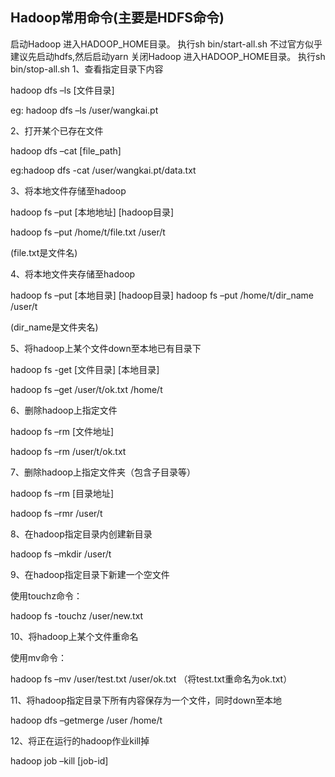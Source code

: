 ##  Hadoop常用命令(主要是HDFS命令)  
启动Hadoop
进入HADOOP_HOME目录。
执行sh bin/start-all.sh
不过官方似乎建议先启动hdfs,然后启动yarn
关闭Hadoop
进入HADOOP_HOME目录。
执行sh bin/stop-all.sh
1、查看指定目录下内容

hadoop dfs –ls [文件目录]

eg: hadoop dfs –ls /user/wangkai.pt

2、打开某个已存在文件

hadoop dfs –cat [file_path]

eg:hadoop dfs -cat /user/wangkai.pt/data.txt

3、将本地文件存储至hadoop

hadoop fs –put [本地地址] [hadoop目录]

hadoop fs –put /home/t/file.txt /user/t

(file.txt是文件名)

4、将本地文件夹存储至hadoop

hadoop fs –put [本地目录] [hadoop目录] 
hadoop fs –put /home/t/dir_name /user/t

(dir_name是文件夹名)

5、将hadoop上某个文件down至本地已有目录下

hadoop fs -get [文件目录] [本地目录]

hadoop fs –get /user/t/ok.txt /home/t

6、删除hadoop上指定文件

hadoop fs –rm [文件地址]

hadoop fs –rm /user/t/ok.txt

7、删除hadoop上指定文件夹（包含子目录等）

hadoop fs –rm [目录地址]

hadoop fs –rmr /user/t

8、在hadoop指定目录内创建新目录

hadoop fs –mkdir /user/t

9、在hadoop指定目录下新建一个空文件

使用touchz命令：

hadoop fs -touchz /user/new.txt

10、将hadoop上某个文件重命名

使用mv命令：

hadoop fs –mv /user/test.txt /user/ok.txt （将test.txt重命名为ok.txt）

11、将hadoop指定目录下所有内容保存为一个文件，同时down至本地

hadoop dfs –getmerge /user /home/t

12、将正在运行的hadoop作业kill掉

hadoop job –kill [job-id]
   

